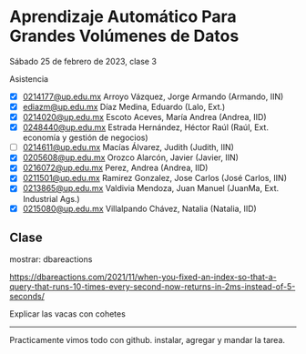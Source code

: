 Aprendizaje Automático Para Grandes Volúmenes de Datos
======================================================

Sábado 25 de febrero de 2023, clase 3

Asistencia

- [x] 0214177@up.edu.mx Arroyo Vázquez, Jorge Armando (Armando, IIN) 
- [x] ediazm@up.edu.mx  Díaz Medina, Eduardo (Lalo, Ext.)
- [x] 0214020@up.edu.mx Escoto Aceves, María Andrea (Andrea, IID)
- [x] 0248440@up.edu.mx Estrada Hernández, Héctor Raúl (Raúl, Ext. economía y gestión de negocios)
- [ ] 0214611@up.edu.mx Macías Álvarez, Judith (Judith, IIN)
- [x] 0205608@up.edu.mx Orozco Alarcón, Javier (Javier, IIN) 
- [x] 0216072@up.edu.mx Perez, Andrea (Andrea, IID)
- [x] 0211501@up.edu.mx Ramirez Gonzalez, Jose Carlos (José Carlos, IIN)
- [x] 0213865@up.edu.mx Valdivia Mendoza, Juan Manuel (JuanMa, Ext. Industrial Ags.)
- [x] 0215080@up.edu.mx Villalpando Chávez, Natalia (Natalia, IID)

Clase
-----

mostrar: dbareactions

<https://dbareactions.com/2021/11/when-you-fixed-an-index-so-that-a-query-that-runs-10-times-every-second-now-returns-in-2ms-instead-of-5-seconds/>

Explicar las vacas con cohetes

---

Practicamente vimos todo con github. instalar, agregar y mandar la tarea.

